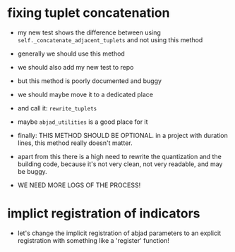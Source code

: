 # fixing tuplet concatenation

- my new test shows the difference between using `self._concatenate_adjacent_tuplets` and not using this method
- generally we should use this method
- we should also add my new test to repo
- but this method is poorly documented and buggy
- we should maybe move it to a dedicated place
- and call it: `rewrite_tuplets`
- maybe `abjad_utilities` is a good place for it
- finally: THIS METHOD SHOULD BE OPTIONAL. in a project with duration lines, this method
  really doesn't matter.

- apart from this there is a high need to rewrite the quantization and the building code,
  because it's not very clean, not very readable, and may be buggy.

- WE NEED MORE LOGS OF THE PROCESS!


# implict registration of indicators

- let's change the implicit registration of abjad parameters to an explicit registration with
  something like a 'register' function!
